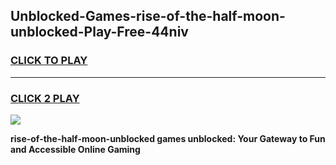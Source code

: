 
## Unblocked-Games-rise-of-the-half-moon-unblocked-Play-Free-44niv
<h3>
<a href="https://premium76.site?title=rise-of-the-half-moon-unblocked&ref=23A">CLICK TO PLAY</a></h3>
<hr>

<h3>
<a href="https://premium76.site?title=rise-of-the-half-moon-unblocked&ref=23A">CLICK 2 PLAY</a>
  
</h3>

<a href="https://premium76.site?title=rise-of-the-half-moon-unblocked&ref=23A"><img src="https://clearcache.store/games.png"></a>


**rise-of-the-half-moon-unblocked games unblocked: Your Gateway to Fun and Accessible Online Gaming**
